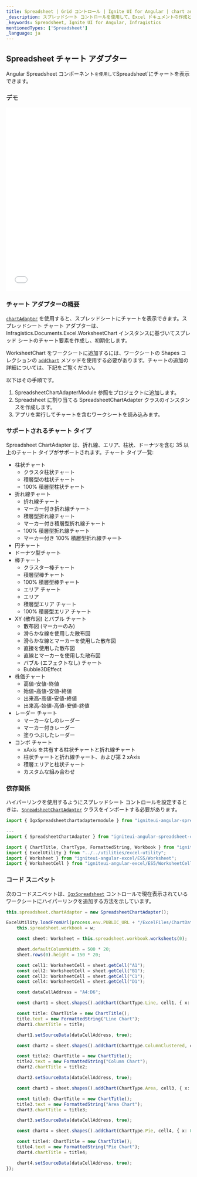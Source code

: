 ```yaml
---
title: Spreadsheet | Grid コントロール | Ignite UI for Angular | chart adapter | Infragistics |
_description: スプレッドシート コントロールを使用して、Excel ドキュメントの作成と編集機能をアプリケーションに直接埋め込むことができます。
_keywords: Spreadsheet, Ignite UI for Angular, Infragistics
mentionedTypes: ['Spreadsheet']
_language: ja
---
```


## Spreadsheet チャート アダプター

Angular Spreadsheet コンポーネント`を使用して`Spreadsheet\`にチャートを表示できます。

### デモ

<div class="sample-container loading" style="height: 500px">
    <iframe id="spreadsheet-adapter-iframe" src='{environment:demosBaseUrl}/spreadsheet/spreadsheet-adapter' width="100%" height="100%" seamless frameBorder="0" onload="onXPlatSampleIframeContentLoaded(this);"></iframe>
</div>

<div class="divider--half"></div>

### チャート アダプターの概要

[`chartAdapter`](/components/spreadsheet_chart_adapter.html) を使用すると、スプレッドシートにチャートを表示できます。スプレッドシート チャート アダプターは、Infragistics.Documents.Excel.WorksheetChart インスタンスに基づいてスプレッド シートのチャート要素を作成し、初期化します。

WorksheetChart をワークシートに追加するには、ワークシートの Shapes コレクションの [`addChart`](/components/spreadsheet_chart_adapter.html) メソッドを使用する必要があります。チャートの追加の詳細については、下記をご覧ください。

以下はその手順です。

1.  SpreadsheetChartAdapterModule 参照をプロジェクトに追加します。
2.  Spreadsheet に割り当てる SpreadsheetChartAdapter クラスのインスタンスを作成します。
3.  アプリを実行してチャートを含むワークシートを読み込みます。

### サポートされるチャート タイプ

Spreadsheet ChartAdapter は、折れ線、エリア、柱状、ドーナツを含む 35 以上のチャート タイプがサポートされます。チャート タイプ一覧:

-   柱状チャート
    -   クラスタ柱状チャート
    -   積層型の柱状チャート
    -   100% 積層型柱状チャート  
-   折れ線チャート  
    -   折れ線チャート
    -   マーカー付き折れ線チャート
    -   積層型折れ線チャート
    -   マーカー付き積層型折れ線チャート
    -   100% 積層型折れ線チャート
    -   マーカー付き 100% 積層型折れ線チャート  
-   円チャート
-   ドーナツ型チャート  
-   棒チャート  
    -   クラスター棒チャート
    -   積層型棒チャート
    -   100% 積層型棒チャート
    -   エリア チャート
    -   エリア
    -   積層型エリア チャート
    -   100% 積層型エリア チャート
-   XY (散布図) とバブル チャート  
    -   散布図 (マーカーのみ)
    -   滑らかな線を使用した散布図
    -   滑らかな線とマーカーを使用した散布図
    -   直接を使用した散布図
    -   直線とマーカーを使用した散布図
    -   バブル (エフェクトなし) チャート
    -   Bubble3DEffect
-   株価チャート  
    -   高値-安値-終値
    -   始値-高値-安値-終値
    -   出来高-高値-安値-終値
    -   出来高-始値-高値-安値-終値
-   レーダー チャート  
    -   マーカーなしのレーダー
    -   マーカー付きレーダー
    -   塗りつぶしたレーダー
-   コンボ チャート  
    -   xAxis を共有する柱状チャートと折れ線チャート
    -   柱状チャートと折れ線チャート、および第 2 xAxis
    -   積層エリアと柱状チャート
    -   カスタムな組み合わせ

### 依存関係

ハイパーリンクを使用するようにスプレッドシート コントロールを設定するときは、[`SpreadsheetChartAdapter`](/components/spreadsheet_chart_adapter.html) クラスをインポートする必要があります。

```ts
import { IgxSpreadsheetchartadaptermodule } from "igniteui-angular-spreadsheet-chart-adapter/ES5/igx-spreadsheet-chart-adapter-module";

---
import { SpreadsheetChartAdapter } from "igniteui-angular-spreadsheet-chart-adapter/ES5/SpreadsheetChartAdapter";

import { ChartTitle, ChartType, FormattedString, Workbook } from "igniteui-angular-excel/ES5/excel.core";
import { ExcelUtility } from "../../utilities/excel-utility";
import { Worksheet } from "igniteui-angular-excel/ES5/Worksheet";
import { WorksheetCell } from "igniteui-angular-excel/ES5/WorksheetCell";
```

### コード スニペット

次のコードスニペットは、[`IgxSpreadsheet`](/components/spreadsheet_chart_adapter.html) コントロールで現在表示されているワークシートにハイパーリンクを追加する方法を示しています。

```typescript
this.spreadsheet.chartAdapter = new SpreadsheetChartAdapter();

ExcelUtility.loadFromUrl(process.env.PUBLIC_URL + "/ExcelFiles/ChartData.xlsx").then((w) => {
    this.spreadsheet.workbook = w;

    const sheet: Worksheet = this.spreadsheet.workbook.worksheets(0);

    sheet.defaultColumnWidth = 500 * 20;
    sheet.rows(0).height = 150 * 20;

    const cell1: WorksheetCell = sheet.getCell("A1");
    const cell2: WorksheetCell = sheet.getCell("B1");
    const cell3: WorksheetCell = sheet.getCell("C1");
    const cell4: WorksheetCell = sheet.getCell("D1");

    const dataCellAddress = "A4:D6";

    const chart1 = sheet.shapes().addChart(ChartType.Line, cell1, { x: 0, y: 0 }, cell1, { x: 100, y: 100 });

    const title: ChartTitle = new ChartTitle();
    title.text = new FormattedString("Line Chart");
    chart1.chartTitle = title;

    chart1.setSourceData(dataCellAddress, true);

    const chart2 = sheet.shapes().addChart(ChartType.ColumnClustered, cell2, { x: 0, y: 0 }, cell2, { x: 100, y: 100 });

    const title2: ChartTitle = new ChartTitle();
    title2.text = new FormattedString("Column Chart");
    chart2.chartTitle = title2;

    chart2.setSourceData(dataCellAddress, true);

    const chart3 = sheet.shapes().addChart(ChartType.Area, cell3, { x: 0, y: 0 }, cell3, { x: 100, y: 100 });

    const title3: ChartTitle = new ChartTitle();
    title3.text = new FormattedString("Area Chart");
    chart3.chartTitle = title3;

    chart3.setSourceData(dataCellAddress, true);

    const chart4 = sheet.shapes().addChart(ChartType.Pie, cell4, { x: 0, y: 0 }, cell4, { x: 100, y: 100 });

    const title4: ChartTitle = new ChartTitle();
    title4.text = new FormattedString("Pie Chart");
    chart4.chartTitle = title4;

    chart4.setSourceData(dataCellAddress, true);
});
```
